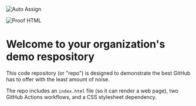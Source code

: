 ![Auto Assign](https://github.com/LLMavatars/demo-repository/actions/workflows/auto-assign.yml/badge.svg)

![Proof HTML](https://github.com/LLMavatars/demo-repository/actions/workflows/proof-html.yml/badge.svg)

# Welcome to your organization's demo respository
This code repository (or "repo") is designed to demonstrate the best GitHub has to offer with the least amount of noise.

The repo includes an `index.html` file (so it can render a web page), two GitHub Actions workflows, and a CSS stylesheet dependency.
